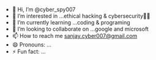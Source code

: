 - 👋 Hi, I’m @cyber_spy007
- 👀 I’m interested in ...ethical hacking & cybersecurity🧑‍💻
- 🌱 I’m currently learning ...coding & programing
- 💞️ I’m looking to collaborate on ...google and microsoft
- 📫 How to reach me sanjay.cyber007@gmail.com
- 😄 Pronouns: ...
- ⚡ Fun fact: ...

<!---
sk is a ✨ special ✨ repository because its `README.md` (this file) appears on your GitHub profile.
You can click the Preview link to take a look at your changes.
--->
